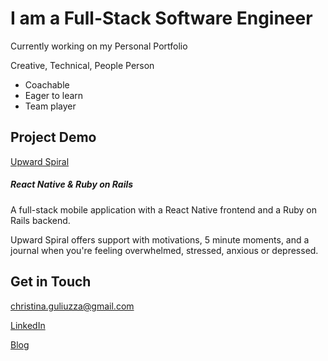 # I am a Full-Stack Software Engineer


Currently working on my Personal Portfolio

Creative, Technical, People Person


* Coachable
* Eager to learn
* Team player


## Project Demo

[Upward Spiral](https://youtu.be/Q21FRmldRZc)


##### React Native & Ruby on Rails


A full-stack mobile application with a React Native frontend and a Ruby on Rails backend. 

Upward Spiral offers support with motivations, 5 minute moments, and a journal when you're feeling overwhelmed, stressed, anxious or depressed.



	
## Get in Touch


christina.guliuzza@gmail.com


[LinkedIn](https://www.linkedin.com/in/christina-guliuzza-668354133/)


[Blog](https://tinacaptures.com/category/software-engineering/)


<!-- This is a comment -->
